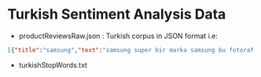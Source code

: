 Turkish Sentiment Analysis Data
============================
* productReviewsRaw.json : Turkish corpus in JSON format i.e:
```json
[{"title":"samsung","text":"samsung super bir marka samsung bu fotoraf makinas\u0131 super cok guzel cekimi var hem hd hem vifili super fotoraf makinas\u0131 fiyata indirim olursa super olur","rating":5,"upId":1618531}]
```

* turkishStopWords.txt
